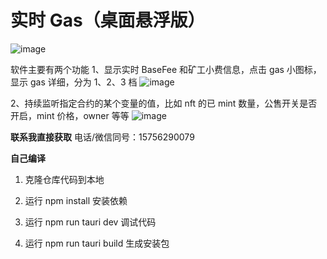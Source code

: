 # 实时 Gas（桌面悬浮版）
![image](https://user-images.githubusercontent.com/16558218/192685454-b0d7c337-4cbe-4f57-8257-0f738ffbeb07.png)


软件主要有两个功能
1、显示实时 BaseFee 和矿工小费信息，点击 gas 小图标，显示 gas 详细，分为 1、2、3 档
![image](https://user-images.githubusercontent.com/16558218/192685257-6ae10586-df4c-403a-995f-2764e3b72a99.png)

2、持续监听指定合约的某个变量的值，比如 nft 的已 mint 数量，公售开关是否开启，mint 价格，owner 等等
![image](https://user-images.githubusercontent.com/16558218/192685349-9e8d4ad8-5d3e-4769-942a-ff7990390dee.png)

**联系我直接获取**
电话/微信同号：15756290079

**自己编译**

1. 克隆仓库代码到本地

2. 运行 npm install 安装依赖

3. 运行 npm run tauri dev 调试代码

4. 运行 npm run tauri build 生成安装包

